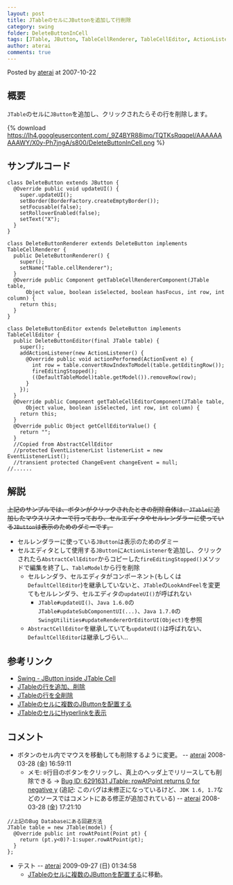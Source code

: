 ```yaml
---
layout: post
title: JTableのセルにJButtonを追加して行削除
category: swing
folder: DeleteButtonInCell
tags: [JTable, JButton, TableCellRenderer, TableCellEditor, ActionListener]
author: aterai
comments: true
---
```


Posted by [aterai](http://terai.xrea.jp/aterai.html) at 2007-10-22

## 概要
`JTable`のセルに`JButton`を追加し、クリックされたらその行を削除します。

{% download https://lh4.googleusercontent.com/_9Z4BYR88imo/TQTKsRqqqeI/AAAAAAAAAWY/X0y-Ph7jngA/s800/DeleteButtonInCell.png %}

## サンプルコード
<pre class="prettyprint"><code>class DeleteButton extends JButton {
  @Override public void updateUI() {
    super.updateUI();
    setBorder(BorderFactory.createEmptyBorder());
    setFocusable(false);
    setRolloverEnabled(false);
    setText("X");
  }
}

class DeleteButtonRenderer extends DeleteButton implements TableCellRenderer {
  public DeleteButtonRenderer() {
    super();
    setName("Table.cellRenderer");
  }
  @Override public Component getTableCellRendererComponent(JTable table,
      Object value, boolean isSelected, boolean hasFocus, int row, int column) {
    return this;
  }
}

class DeleteButtonEditor extends DeleteButton implements TableCellEditor {
  public DeleteButtonEditor(final JTable table) {
    super();
    addActionListener(new ActionListener() {
      @Override public void actionPerformed(ActionEvent e) {
        int row = table.convertRowIndexToModel(table.getEditingRow());
        fireEditingStopped();
        ((DefaultTableModel)table.getModel()).removeRow(row);
      }
    });
  }
  @Override public Component getTableCellEditorComponent(JTable table,
      Object value, boolean isSelected, int row, int column) {
    return this;
  }
  @Override public Object getCellEditorValue() {
    return "";
  }
  //Copied from AbstractCellEditor
  //protected EventListenerList listenerList = new EventListenerList();
  //transient protected ChangeEvent changeEvent = null;
//......
</code></pre>

## 解説
~~上記のサンプルでは、ボタンがクリックされたときの削除自体は、`JTable`に追加したマウスリスナーで行っており、セルエディタやセルレンダラーに使っている`JButton`は表示のためのダミーです。~~

- セルレンダラーに使っている`JButton`は表示のためのダミー
- セルエディタとして使用する`JButton`に`ActionListener`を追加し、クリックされたら`AbstractCellEditor`からコピーした`fireEditingStopped()`メソッドで編集を終了し、`TableModel`から行を削除
    - セルレンダラ、セルエディタがコンポーネント(もしくは`DefaultCellEditor`)を継承していないと、`JTable`の`LookAndFeel`を変更てもセルレンダラ、セルエディタの`updateUI()`が呼ばれない
        - `JTable#updateUI()`、`Java 1.6.0`の`JTable#updateSubComponentUI(...)`、`Java 1.7.0`の`SwingUtilities#updateRendererOrEditorUI(Object)`を参照
    - `AbstractCellEditor`を継承していても`updateUI()`は呼ばれない、`DefaultCellEditor`は継承しづらい…

<!-- dummy comment line for breaking list -->

## 参考リンク
- [Swing - JButton inside JTable Cell](https://forums.oracle.com/thread/1357728)
- [JTableの行を追加、削除](http://terai.xrea.jp/Swing/AddRow.html)
- [JTableの行を全削除](http://terai.xrea.jp/Swing/ClearTable.html)
- [JTableのセルに複数のJButtonを配置する](http://terai.xrea.jp/Swing/MultipleButtonsInTableCell.html)
- [JTableのセルにHyperlinkを表示](http://terai.xrea.jp/Swing/HyperlinkInTableCell.html)

<!-- dummy comment line for breaking list -->

## コメント
- ボタンのセル内でマウスを移動しても削除するように変更。 -- [aterai](http://terai.xrea.jp/aterai.html) 2008-03-28 (金) 16:59:11
    - メモ: `0`行目のボタンをクリックし、真上のヘッダ上でリリースしても削除できる -> [Bug ID: 6291631 JTable: rowAtPoint returns 0 for negative y](http://bugs.sun.com/bugdatabase/view_bug.do?bug_id=6291631) (追記: このバグは未修正になっているけど、`JDK 1.6, 1.7`などのソースではコメントにある修正が追加されている) -- [aterai](http://terai.xrea.jp/aterai.html) 2008-03-28 (金) 17:21:10

<!-- dummy comment line for breaking list -->

<pre class="prettyprint"><code>//上記のBug Databaseにある回避方法
JTable table = new JTable(model) {
  @Override public int rowAtPoint(Point pt) {
    return (pt.y&lt;0)?-1:super.rowAtPoint(pt);
  }
};
</code></pre>

- テスト -- [aterai](http://terai.xrea.jp/aterai.html) 2009-09-27 (日) 01:34:58
    - [JTableのセルに複数のJButtonを配置する](http://terai.xrea.jp/Swing/MultipleButtonsInTableCell.html)に移動。

<!-- dummy comment line for breaking list -->

